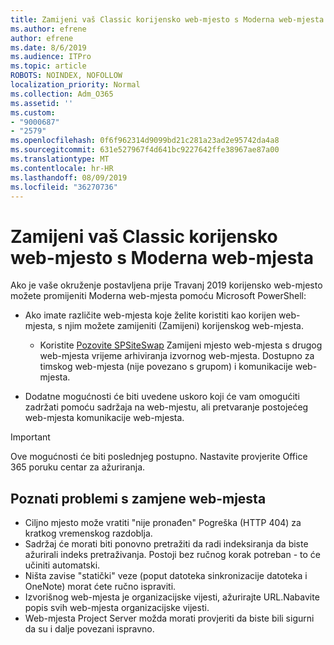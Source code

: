 ```yaml
---
title: Zamijeni vaš Classic korijensko web-mjesto s Moderna web-mjesta
ms.author: efrene
author: efrene
ms.date: 8/6/2019
ms.audience: ITPro
ms.topic: article
ROBOTS: NOINDEX, NOFOLLOW
localization_priority: Normal
ms.collection: Adm_O365
ms.assetid: ''
ms.custom:
- "9000687"
- "2579"
ms.openlocfilehash: 0f6f962314d9099bd21c281a23ad2e95742da4a8
ms.sourcegitcommit: 631e527967f4d641bc9227642ffe38967ae87a00
ms.translationtype: MT
ms.contentlocale: hr-HR
ms.lasthandoff: 08/09/2019
ms.locfileid: "36270736"
---
```

# <a name="swap-your-classic-root-site-with-a-modern-site"></a>Zamijeni vaš Classic korijensko web-mjesto s Moderna web-mjesta

Ako je vaše okruženje postavljena prije Travanj 2019 korijensko web-mjesto možete promijeniti Moderna web-mjesta pomoću Microsoft PowerShell:

- Ako imate različite web-mjesta koje želite koristiti kao korijen web-mjesta, s njim možete zamijeniti (Zamijeni) korijenskog web-mjesta. 
    - Koristite [Pozovite SPSiteSwap](https://docs.microsoft.com/powershell/module/sharepoint-online/invoke-spositeswap?view=sharepoint-ps) Zamijeni mjesto web-mjesta s drugog web-mjesta vrijeme arhiviranja izvornog web-mjesta. Dostupno za timskog web-mjesta (nije povezano s grupom) i komunikacije web-mjesta. 

- Dodatne mogućnosti će biti uvedene uskoro koji će vam omogućiti zadržati pomoću sadržaja na web-mjestu, ali pretvaranje postojećeg web-mjesta komunikacije web-mjesta. 
>[!Important]
>Ove mogućnosti će biti poslednjeg postupno. Nastavite provjerite Office 365 poruku centar za ažuriranja. 

## <a name="known-issues-with-swapping-sites"></a>Poznati problemi s zamjene web-mjesta

- Ciljno mjesto može vratiti "nije pronađen" Pogreška (HTTP 404) za kratkog vremenskog razdoblja.
- Sadržaj će morati biti ponovno pretražiti da radi indeksiranja da biste ažurirali indeks pretraživanja. Postoji bez ručnog korak potreban - to će učiniti automatski.
- Ništa zavise "statički" veze (poput datoteka sinkronizacije datoteka i OneNote) morat ćete ručno ispraviti.
- Izvorišnog web-mjesta je organizacijske vijesti, ažurirajte URL.Nabavite popis svih web-mjesta organizacijske vijesti.
- Web-mjesta Project Server možda morati provjeriti da biste bili sigurni da su i dalje povezani ispravno.





